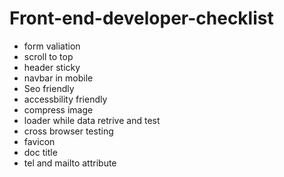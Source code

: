 # Front-end-developer-checklist

- form valiation 
- scroll to top
- header sticky
- navbar in mobile
- Seo friendly
- accessbility friendly
- compress image
- loader while data retrive and test
- cross browser testing
- favicon
- doc title
- tel and mailto attribute
